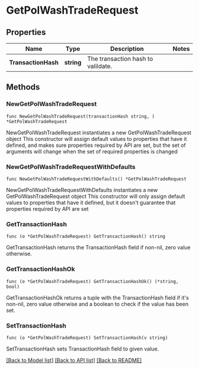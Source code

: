 # GetPolWashTradeRequest

## Properties

Name | Type | Description | Notes
------------ | ------------- | ------------- | -------------
**TransactionHash** | **string** | The transaction hash to valildate. | 

## Methods

### NewGetPolWashTradeRequest

`func NewGetPolWashTradeRequest(transactionHash string, ) *GetPolWashTradeRequest`

NewGetPolWashTradeRequest instantiates a new GetPolWashTradeRequest object
This constructor will assign default values to properties that have it defined,
and makes sure properties required by API are set, but the set of arguments
will change when the set of required properties is changed

### NewGetPolWashTradeRequestWithDefaults

`func NewGetPolWashTradeRequestWithDefaults() *GetPolWashTradeRequest`

NewGetPolWashTradeRequestWithDefaults instantiates a new GetPolWashTradeRequest object
This constructor will only assign default values to properties that have it defined,
but it doesn't guarantee that properties required by API are set

### GetTransactionHash

`func (o *GetPolWashTradeRequest) GetTransactionHash() string`

GetTransactionHash returns the TransactionHash field if non-nil, zero value otherwise.

### GetTransactionHashOk

`func (o *GetPolWashTradeRequest) GetTransactionHashOk() (*string, bool)`

GetTransactionHashOk returns a tuple with the TransactionHash field if it's non-nil, zero value otherwise
and a boolean to check if the value has been set.

### SetTransactionHash

`func (o *GetPolWashTradeRequest) SetTransactionHash(v string)`

SetTransactionHash sets TransactionHash field to given value.



[[Back to Model list]](../README.md#documentation-for-models) [[Back to API list]](../README.md#documentation-for-api-endpoints) [[Back to README]](../README.md)


